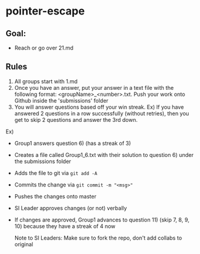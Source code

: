 # pointer-escape

## Goal:
- Reach or go over 21.md

## Rules
1. All groups start with 1.md
2. Once you have an answer, put your answer in a text file with the following format: \<groupName\>_\<number\>.txt. Push your work onto Github inside the 'submissions' folder
3. You will answer questions based off your win streak. Ex) If you have answered 2 questions in a row successfully (without retries), then you get to skip 2 questions and answer the 3rd down.

Ex) 
- Group1 answers question 6) (has a streak of 3)
- Creates a file called Group1_6.txt with their solution to question 6) under the submissions folder
- Adds the file to git via `git add -A`
- Commits the change via `git commit -m "<msg>"`
- Pushes the changes onto master
- SI Leader approves changes (or not) verbally
- If changes are approved, Group1 advances to question 11) (skip 7, 8, 9, 10) because they have a streak of 4 now

    Note to SI Leaders: Make sure to fork the repo, don't add collabs to original
